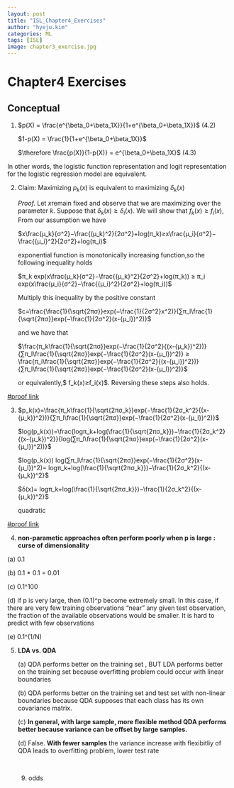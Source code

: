 ```yaml
---
layout: post
title: "ISL_Chapter4_Exercises"
author: "hyeju.kim"
categories: ML
tags: [ISL]
image: chapter3_exercise.jpg
---
```


# Chapter4 Exercises

## Conceptual

1. $p(X) = \frac{e^{\beta_0+\beta_1X}}{1+e^{\beta_0+\beta_1X}}$  (4.2)

   $1-p(X) = \frac{1}{1+e^{\beta_0+\beta_1X}}$

   $\therefore \frac{p(X)}{1-p(X)} = e^{\beta_0+\beta_1X}$ (4.3)

 In other words, the logistic function representation and logit representation for the logistic regression model are equivalent.



2. Claim: Maximizing $p_k(x)$ is equivalent to maximizing $δ_k(x)$

   *Proof.* Let $x​$ remain fixed and observe that we are maximizing over the parameter $k​$. Suppose that $δ_k(x)≥δ_i(x)​$. We will show that $f_k(x)≥f_i(x)​$, From our assumption we have

   $x\frac{μ_k}{σ^2}−\frac{(μ_k)^2}{2σ^2}+log(π_k)≥x\frac{μ_i}{σ^2}−\frac{{μ_i}^2}{2σ^2}+log(π_i)$

   exponential function is monotonically increasing function,so the following inequality holds

   $π_k exp(x\frac{μ_k}{σ^2}−\frac{{μ_k}^2}{2σ^2}+log(π_k)) ≥ π_i exp(x\frac{μ_i}{σ^2}−\frac{{μ_i}^2}{2σ^2}+log(π_i))$

   Multiply this inequality by the positive constant

   $c=\frac{\frac{1}{\sqrt{2πσ}}exp(−\frac{1}{2σ^2}x^2)}{∑π_l\frac{1}{\sqrt{2πσ}}exp(−\frac{1}{2σ^2}(x-{μ_l})^2)}$

   and we have that

   $\frac{π_k\frac{1}{\sqrt{2πσ}}exp(−\frac{1}{2σ^2}{(x-{μ_k})^2})}{∑π_l\frac{1}{\sqrt{2πσ}}exp(−\frac{1}{2σ^2}(x-{μ_l})^2)}  ≥ \frac{π_i\frac{1}{\sqrt{2πσ}}exp(−\frac{1}{2σ^2}{(x-{μ_i})^2})}{∑π_l\frac{1}{\sqrt{2πσ}}exp(−\frac{1}{2σ^2}(x-{μ_l})^2)}$

   or equivalently,$ f_k(x)≥f_i(x)$. Reversing these steps also holds.



[#proof link](http://blog.princehonest.com/stat-learning/ch4/2.html)



3. $p_k(x)=\frac{π_k\frac{1}{\sqrt{2πσ_k}}exp(−\frac{1}{2σ_k^2}{(x-{μ_k})^2})}{∑π_l\frac{1}{\sqrt{2πσ}}exp(−\frac{1}{2σ^2}(x-{μ_l})^2)}$

   $log(p_k(x))=\frac{logπ_k+log(\frac{1}{\sqrt{2πσ_k}})−\frac{1}{2σ_k^2}{(x-{μ_k})^2}}{log(∑π_l\frac{1}{\sqrt{2πσ}}exp(−\frac{1}{2σ^2}(x-{μ_l})^2))}$

   $log(p_k(x)) log(∑π_l\frac{1}{\sqrt{2πσ}}exp(−\frac{1}{2σ^2}(x-{μ_l})^2)= logπ_k+log(\frac{1}{\sqrt{2πσ_k}})−\frac{1}{2σ_k^2}{(x-{μ_k})^2}$

   $δ(x)= logπ_k+log(\frac{1}{\sqrt{2πσ_k}})−\frac{1}{2σ_k^2}{(x-{μ_k})^2}$

   quadratic

[#proof link](http://blog.princehonest.com/stat-learning/ch4/3.html)

4.  **non-parametic approaches often perform poorly when p is large :  curse of dimensionality**

   (a)  0.1

   (b)  0.1 * 0.1 = 0.01

   (c)  0.1^100 

   (d) if p is very large, then (0.1)^p become extremely small. In this case, if there are very few training observations “near” any given test observation, the fraction of the available observations would be smaller. It is hard to predict with few observations

   (e) 0.1^(1/N)

5. **LDA vs. QDA**

   (a) QDA performs better on the training set , BUT LDA  performs better on the training set because overfitting problem could occur with linear boundaries

   (b) QDA performs better on the training set and test set with non-linear boundaries because QDA supposes that each class has its own covariance matrix.

   (c) **In general, with large sample, more flexible method QDA performs better because variance can be offset by large samples.**

   (d) False. **With fewer samples** the variance increase with flexibitliy of QDA leads to overfitting problem, lower test rate

   ​

   9. odds

   ​

   ​



